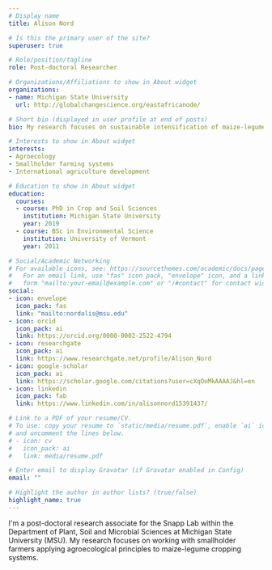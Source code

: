 ```yaml
---
# Display name
title: Alison Nord

# Is this the primary user of the site?
superuser: true

# Role/position/tagline
role: Post-doctoral Researcher

# Organizations/Affiliations to show in About widget
organizations:
- name: Michigan State University
  url: http://globalchangescience.org/eastafricanode/

# Short bio (displayed in user profile at end of posts)
bio: My research focuses on sustainable intensification of maize-legume cropping systems with smallholder farmers primarily in East and Southern Africa.

# Interests to show in About widget
interests:
- Agroecology
- Smallholder farming systems
- International agriculture development

# Education to show in About widget
education:
  courses:
  - course: PhD in Crop and Soil Sciences
    institution: Michigan State University
    year: 2019
  - course: BSc in Environmental Science
    institution: University of Vermont
    year: 2011

# Social/Academic Networking
# For available icons, see: https://sourcethemes.com/academic/docs/page-builder/#icons
#   For an email link, use "fas" icon pack, "envelope" icon, and a link in the
#   form "mailto:your-email@example.com" or "/#contact" for contact widget.
social:
- icon: envelope
  icon_pack: fas
  link: "mailto:nordalis@msu.edu"
- icon: orcid
  icon_pack: ai
  link: https://orcid.org/0000-0002-2522-4794
- icon: researchgate
  icon_pack: ai
  link: https://www.researchgate.net/profile/Alison_Nord
- icon: google-scholar
  icon_pack: ai
  link: https://scholar.google.com/citations?user=cXqOoMkAAAAJ&hl=en
- icon: linkedin
  icon_pack: fab
  link: https://www.linkedin.com/in/alisonnord15391437/

# Link to a PDF of your resume/CV.
# To use: copy your resume to `static/media/resume.pdf`, enable `ai` icons in `params.toml`, 
# and uncomment the lines below.
# - icon: cv
#   icon_pack: ai
#   link: media/resume.pdf

# Enter email to display Gravatar (if Gravatar enabled in Config)
email: ""

# Highlight the author in author lists? (true/false)
highlight_name: true
---
```


I'm a post-doctoral research associate for the Snapp Lab within the Department of Plant, Soil and Microbial Sciences at Michigan State University (MSU). My research focuses on working with smallholder farmers applying agroecological principles to maize-legume cropping systems.

